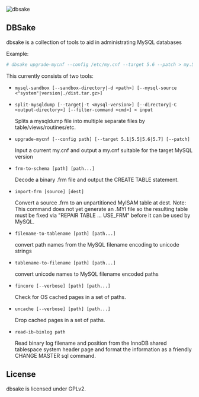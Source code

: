 ![dbsake](https://raw.github.com/abg/dbsake/master/sake-icon.png)

## DBSake

dbsake is a collection of tools to aid in administrating MySQL databases

Example:

```bash
# dbsake upgrade-mycnf --config /etc/my.cnf --target 5.6 --patch > my.56.upgrade.patch
```

This currently consists of two tools:

* ```mysql-sandbox [--sandbox-directory|-d <path>] [--mysql-source <"system"|version|./dist.tar.gz>]```
* ```split-mysqldump [--target|-t <mysql-version>] [--directory|-C <output-directory>] [--filter-command <cmd>] < input```

    Splits a mysqldump file into multiple separate files by table/views/routines/etc.

* ```upgrade-mycnf [--config path] [--target 5.1|5.5|5.6|5.7] [--patch]```

    Input a current my.cnf and output a my.cnf suitable for the target MySQL version

* ```frm-to-schema [path] [path...]```

  Decode a binary .frm file and output the CREATE TABLE statement.

* ```import-frm [source] [dest]```

  Convert a source .frm to an unpartitioned MyISAM table at dest.
  Note: This command does not yet generate an .MYI file so the resulting
        table must be fixed via "REPAIR TABLE ... USE_FRM" before it can be
        used by MySQL.

* ```filename-to-tablename [path] [path...]```

  convert path names from the MySQL filename encoding to unicode strings

* ```tablename-to-filename [path] [path...]```

  convert unicode names to MySQL filename encoded paths

* ```fincore [--verbose] [path] [path...]```

  Check for OS cached pages in a set of paths.

* ```uncache [--verbose] [path] [path...]```

  Drop cached pages in a set of paths.

* ```read-ib-binlog path```

  Read binary log filename and position from the InnoDB shared tablespace 
  system header page and format the information as a friendly CHANGE MASTER sql command.

## License

dbsake is licensed under GPLv2. 
